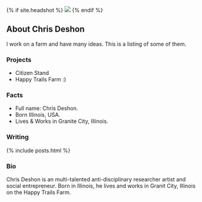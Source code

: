{% if site.headshot %}
<img src="{{site.headshot}}" />
{% endif %}

## About Chris Deshon

I work on a farm and have many ideas. This is a listing of some of them.

### Projects

- Citizen Stand
- Happy Trails Farm :)

### Facts

- Full name: Chris Deshon. 
- Born Illinois, USA.
- Lives &amp; Works in Granite City, Illinois.

### Writing

{% include posts.html %}

### Bio

Chris Deshon is an multi-talented anti-disciplinary researcher artist and social entrepreneur. Born in Illinois, he lives and works in Granit City, Illinois on the Happy Trails Farm.
